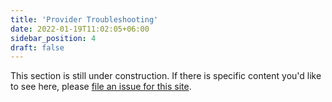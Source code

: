 ```yaml
---
title: 'Provider Troubleshooting'
date: 2022-01-19T11:02:05+06:00
sidebar_position: 4
draft: false
---
```


<head>
  <meta name="robots" content="noindex">
</head>

This section is still under construction. If there is specific content you'd like to see here, please [file an issue for this site](https://github.com/wasmCloud/wasmCloud.com/issues/new).
